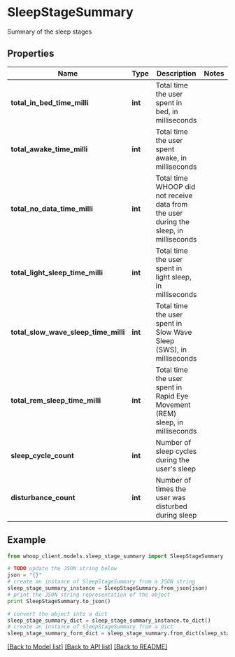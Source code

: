 # SleepStageSummary

Summary of the sleep stages

## Properties
Name | Type | Description | Notes
------------ | ------------- | ------------- | -------------
**total_in_bed_time_milli** | **int** | Total time the user spent in bed, in milliseconds | 
**total_awake_time_milli** | **int** | Total time the user spent awake, in milliseconds | 
**total_no_data_time_milli** | **int** | Total time WHOOP did not receive data from the user during the sleep, in milliseconds | 
**total_light_sleep_time_milli** | **int** | Total time the user spent in light sleep, in milliseconds | 
**total_slow_wave_sleep_time_milli** | **int** | Total time the user spent in Slow Wave Sleep (SWS), in milliseconds | 
**total_rem_sleep_time_milli** | **int** | Total time the user spent in Rapid Eye Movement (REM) sleep, in milliseconds | 
**sleep_cycle_count** | **int** | Number of sleep cycles during the user&#39;s sleep | 
**disturbance_count** | **int** | Number of times the user was disturbed during sleep | 

## Example

```python
from whoop_client.models.sleep_stage_summary import SleepStageSummary

# TODO update the JSON string below
json = "{}"
# create an instance of SleepStageSummary from a JSON string
sleep_stage_summary_instance = SleepStageSummary.from_json(json)
# print the JSON string representation of the object
print SleepStageSummary.to_json()

# convert the object into a dict
sleep_stage_summary_dict = sleep_stage_summary_instance.to_dict()
# create an instance of SleepStageSummary from a dict
sleep_stage_summary_form_dict = sleep_stage_summary.from_dict(sleep_stage_summary_dict)
```
[[Back to Model list]](../README.md#documentation-for-models) [[Back to API list]](../README.md#documentation-for-api-endpoints) [[Back to README]](../README.md)



